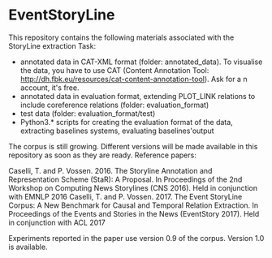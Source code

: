 # EventStoryLine

This repository contains the following materials associated with the StoryLine extraction Task:

- annotated data in CAT-XML format (folder: annotated_data). To visualise the data, you have to use CAT (Content Annotation Tool: http://dh.fbk.eu/resources/cat-content-annotation-tool). Ask for a n account, it's free.
- annotated data in evaluation format, extending PLOT_LINK relations to include coreference relations (folder: evaluation_format)
- test data (folder: evaluation_format/test)
- Python3.* scripts for creating the evaluation format of the data, extracting baselines systems, evaluating baselines'output

The corpus is still growing. Different versions will be made available in this repository as soon as they are ready.
Reference papers:

Caselli, T. and P. Vossen. 2016. The Storyline Annotation and Representation Scheme (StaR): A Proposal. In Proceedings of the 2nd Workshop on Computing News Storylines (CNS 2016). Held in conjunction with EMNLP 2016
Caselli, T. and P. Vossen. 2017. The Event StoryLine Corpus: A New Benchmark for Causal and Temporal Relation Extraction. In Proceedings of the Events and Stories in the News (EventStory 2017). Held in conjunction with ACL 2017

Experiments reported in the  paper use version 0.9 of the corpus.
Version 1.0 is available.
